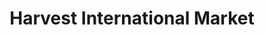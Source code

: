 ---
title: "Harvest International Market"
url: /el-cajon/harvest-international-market/
shop: supermarket
---